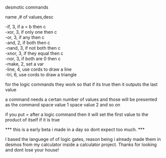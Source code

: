 desmotic commands

name ,# of values,desc                          
                                               
-if,        3,      if a = b then c              
-xor,       3,      if only one then c           
-or,        3,      if any then c                
-and,       2,      if both then c               
-nand,      3,      if not both then c           
-xnor,      3,      if they equal then c         
-nor,       3,      if both are 0 then c         
-make,      2,      set a var                    
-line,      4,      use cords to draw a line     
-tri,       6,      use cords to draw a triangle 

for the logic commands they work so that if its true then it outputs the last value

a command needs a certan number of values and those will be presented as the command space value 1 space value 2 and so on

if you put = after a logic command then it will set the first value to the product of itself if it is true



***   this is a early beta i made in a day so dont expect too much.   ***



 I based the languege of of logic gates, reason being i already made them in desmos from  my calculator inside a calculator project. 
 Thanks for looking and dont lose your house!
